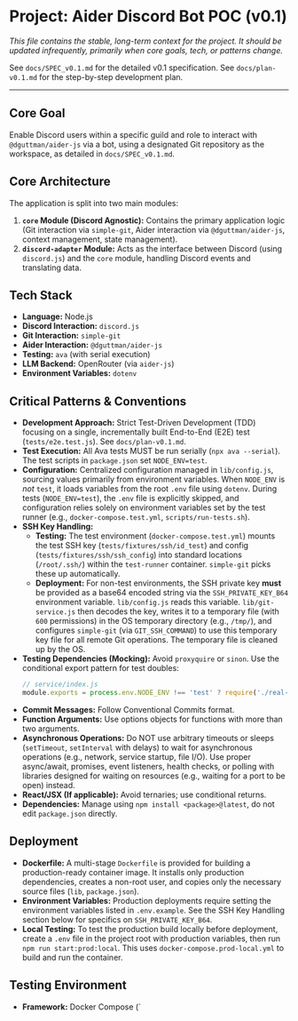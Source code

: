 # Project: Aider Discord Bot POC (v0.1)

*This file contains the stable, long-term context for the project.*
*It should be updated infrequently, primarily when core goals, tech, or patterns change.*

See `docs/SPEC_v0.1.md` for the detailed v0.1 specification.
See `docs/plan-v0.1.md` for the step-by-step development plan.

---

## Core Goal

Enable Discord users within a specific guild and role to interact with `@dguttman/aider-js` via a bot, using a designated Git repository as the workspace, as detailed in `docs/SPEC_v0.1.md`.

## Core Architecture

The application is split into two main modules:

1.  **`core` Module (Discord Agnostic):** Contains the primary application logic (Git interaction via `simple-git`, Aider interaction via `@dguttman/aider-js`, context management, state management).
2.  **`discord-adapter` Module:** Acts as the interface between Discord (using `discord.js`) and the `core` module, handling Discord events and translating data.

## Tech Stack

- **Language:** Node.js
- **Discord Interaction:** `discord.js`
- **Git Interaction:** `simple-git`
- **Aider Interaction:** `@dguttman/aider-js`
- **Testing:** `ava` (with serial execution)
- **LLM Backend:** OpenRouter (via `aider-js`)
- **Environment Variables:** `dotenv`

## Critical Patterns & Conventions

*   **Development Approach:** Strict Test-Driven Development (TDD) focusing on a single, incrementally built End-to-End (E2E) test (`tests/e2e.test.js`). See `docs/plan-v0.1.md`.
*   **Test Execution:** All Ava tests MUST be run serially (`npx ava --serial`). The test scripts in `package.json` set `NODE_ENV=test`.
*   **Configuration:** Centralized configuration managed in `lib/config.js`, sourcing values primarily from environment variables. When `NODE_ENV` is *not* `test`, it loads variables from the root `.env` file using `dotenv`. During tests (`NODE_ENV=test`), the `.env` file is explicitly skipped, and configuration relies solely on environment variables set by the test runner (e.g., `docker-compose.test.yml`, `scripts/run-tests.sh`).
*   **SSH Key Handling:**
    *   **Testing:** The test environment (`docker-compose.test.yml`) mounts the test SSH key (`tests/fixtures/ssh/id_test`) and config (`tests/fixtures/ssh/ssh_config`) into standard locations (`/root/.ssh/`) within the `test-runner` container. `simple-git` picks these up automatically.
    *   **Deployment:** For non-test environments, the SSH private key **must** be provided as a base64 encoded string via the `SSH_PRIVATE_KEY_B64` environment variable. `lib/config.js` reads this variable. `lib/git-service.js` then decodes the key, writes it to a temporary file (with `600` permissions) in the OS temporary directory (e.g., `/tmp/`), and configures `simple-git` (via `GIT_SSH_COMMAND`) to use this temporary key file for all remote Git operations. The temporary file is cleaned up by the OS.
*   **Testing Dependencies (Mocking):** Avoid `proxyquire` or `sinon`. Use the conditional export pattern for test doubles:
    ```js
    // service/index.js
    module.exports = process.env.NODE_ENV !== 'test' ? require('./real-service') : require('./fake-service')
    ```
*   **Commit Messages:** Follow Conventional Commits format.
*   **Function Arguments:** Use options objects for functions with more than two arguments.
*   **Asynchronous Operations:** Do NOT use arbitrary timeouts or sleeps (`setTimeout`, `setInterval` with delays) to wait for asynchronous operations (e.g., network, service startup, file I/O). Use proper async/await, promises, event listeners, health checks, or polling with libraries designed for waiting on resources (e.g., waiting for a port to be open) instead.
*   **React/JSX (If applicable):** Avoid ternaries; use conditional returns.
*   **Dependencies:** Manage using `npm install <package>@latest`, do not edit `package.json` directly.

## Deployment

- **Dockerfile:** A multi-stage `Dockerfile` is provided for building a production-ready container image. It installs only production dependencies, creates a non-root user, and copies only the necessary source files (`lib`, `package.json`).
- **Environment Variables:** Production deployments require setting the environment variables listed in `.env.example`. See the SSH Key Handling section below for specifics on `SSH_PRIVATE_KEY_B64`.
- **Local Testing:** To test the production build locally before deployment, create a `.env` file in the project root with production variables, then run `npm run start:prod:local`. This uses `docker-compose.prod-local.yml` to build and run the container.

## Testing Environment

- **Framework:** Docker Compose (`